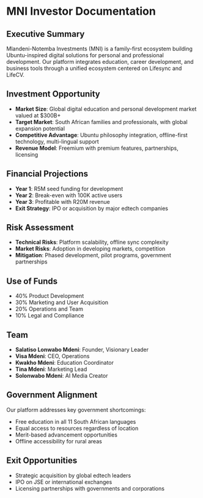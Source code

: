 # MNI Investor Documentation

## Executive Summary
Mlandeni-Notemba Investments (MNI) is a family-first ecosystem building Ubuntu-inspired digital solutions for personal and professional development. Our platform integrates education, career development, and business tools through a unified ecosystem centered on Lifesync and LifeCV.

## Investment Opportunity
- **Market Size**: Global digital education and personal development market valued at $300B+
- **Target Market**: South African families and professionals, with global expansion potential
- **Competitive Advantage**: Ubuntu philosophy integration, offline-first technology, multi-lingual support
- **Revenue Model**: Freemium with premium features, partnerships, licensing

## Financial Projections
- **Year 1**: R5M seed funding for development
- **Year 2**: Break-even with 100K active users
- **Year 3**: Profitable with R20M revenue
- **Exit Strategy**: IPO or acquisition by major edtech companies

## Risk Assessment
- **Technical Risks**: Platform scalability, offline sync complexity
- **Market Risks**: Adoption in developing markets, competition
- **Mitigation**: Phased development, pilot programs, government partnerships

## Use of Funds
- 40% Product Development
- 30% Marketing and User Acquisition
- 20% Operations and Team
- 10% Legal and Compliance

## Team
- **Salatiso Lonwabo Mdeni**: Founder, Visionary Leader
- **Visa Mdeni**: CEO, Operations
- **Kwakho Mdeni**: Education Coordinator
- **Tina Mdeni**: Marketing Lead
- **Solonwabo Mdeni**: AI Media Creator

## Government Alignment
Our platform addresses key government shortcomings:
- Free education in all 11 South African languages
- Equal access to resources regardless of location
- Merit-based advancement opportunities
- Offline accessibility for rural areas

## Exit Opportunities
- Strategic acquisition by global edtech leaders
- IPO on JSE or international exchanges
- Licensing partnerships with governments and corporations